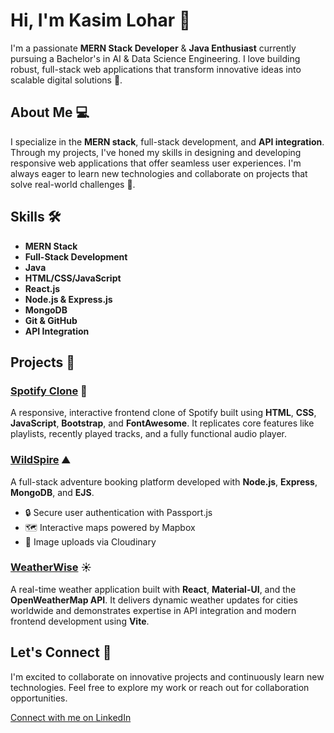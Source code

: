 # Hi, I'm Kasim Lohar 👋

I'm a passionate **MERN Stack Developer** & **Java Enthusiast** currently pursuing a Bachelor's in AI & Data Science Engineering. I love building robust, full-stack web applications that transform innovative ideas into scalable digital solutions 🚀.

## About Me 💻

I specialize in the **MERN stack**, full-stack development, and **API integration**. Through my projects, I've honed my skills in designing and developing responsive web applications that offer seamless user experiences. I'm always eager to learn new technologies and collaborate on projects that solve real-world challenges 🤝.

## Skills 🛠️

- **MERN Stack**
- **Full-Stack Development**
- **Java**
- **HTML/CSS/JavaScript**
- **React.js**
- **Node.js & Express.js**
- **MongoDB**
- **Git & GitHub**
- **API Integration**

## Projects 🚀

### [Spotify Clone](https://github.com/kasimlohar/spotify-clone) 🎵
A responsive, interactive frontend clone of Spotify built using **HTML**, **CSS**, **JavaScript**, **Bootstrap**, and **FontAwesome**. It replicates core features like playlists, recently played tracks, and a fully functional audio player.

### [WildSpire](https://github.com/kasimlohar/wildspire) ⛰️
A full-stack adventure booking platform developed with **Node.js**, **Express**, **MongoDB**, and **EJS**.  
- 🔒 Secure user authentication with Passport.js  
- 🗺️ Interactive maps powered by Mapbox  
- 📸 Image uploads via Cloudinary

### [WeatherWise](https://github.com/kasimlohar/weatherwise) ☀️
A real-time weather application built with **React**, **Material-UI**, and the **OpenWeatherMap API**. It delivers dynamic weather updates for cities worldwide and demonstrates expertise in API integration and modern frontend development using **Vite**.

## Let's Connect 🔗

I'm excited to collaborate on innovative projects and continuously learn new technologies. Feel free to explore my work or reach out for collaboration opportunities.

[Connect with me on LinkedIn](https://www.linkedin.com/in/kasimlohar/)
